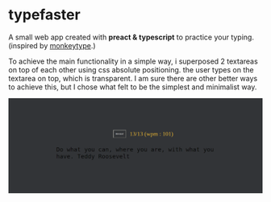 # typefaster
A small web app created with **preact & typescript** to practice your typing. (inspired by [monkeytype](https://monkeytype.com "Monkeytype is a minimalistic and customizable typing test.").)

To achieve the main functionality in a simple way, i superposed 2 textareas on top of each other using css absolute positioning. the user types on the textarea on top, which is transparent. I am sure there are other better ways to achieve this, but I chose what felt to be the simplest and minimalist way.

![Screenshot](/screenshots/Screenshot.png)









